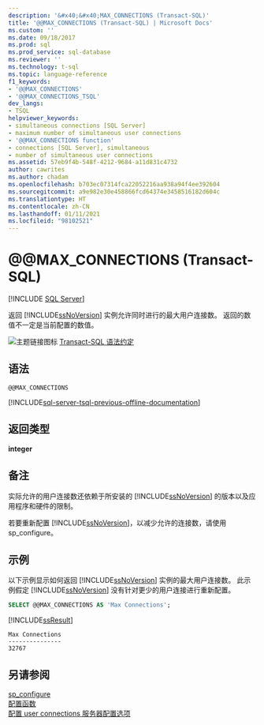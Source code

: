 ```yaml
---
description: '&#x40;&#x40;MAX_CONNECTIONS (Transact-SQL)'
title: '@@MAX_CONNECTIONS (Transact-SQL) | Microsoft Docs'
ms.custom: ''
ms.date: 09/18/2017
ms.prod: sql
ms.prod_service: sql-database
ms.reviewer: ''
ms.technology: t-sql
ms.topic: language-reference
f1_keywords:
- '@@MAX_CONNECTIONS'
- '@@MAX_CONNECTIONS_TSQL'
dev_langs:
- TSQL
helpviewer_keywords:
- simultaneous connections [SQL Server]
- maximum number of simultaneous user connections
- '@@MAX_CONNECTIONS function'
- connections [SQL Server], simultaneous
- number of simultaneous user connections
ms.assetid: 57eb9f4b-548f-4212-9684-a11d831c4732
author: cawrites
ms.author: chadam
ms.openlocfilehash: b703ec07314fca22052216aa938a94f4ee392604
ms.sourcegitcommit: a9e982e30e458866fcd64374e3458516182d604c
ms.translationtype: HT
ms.contentlocale: zh-CN
ms.lasthandoff: 01/11/2021
ms.locfileid: "98102521"
---
```

# <a name="x40x40max_connections-transact-sql"></a>&#x40;&#x40;MAX_CONNECTIONS (Transact-SQL)
[!INCLUDE [SQL Server](../../includes/applies-to-version/sqlserver.md)]

  返回 [!INCLUDE[ssNoVersion](../../includes/ssnoversion-md.md)] 实例允许同时进行的最大用户连接数。 返回的数值不一定是当前配置的数值。  
  
 ![主题链接图标](../../database-engine/configure-windows/media/topic-link.gif "“主题链接”图标") [Transact-SQL 语法约定](../../t-sql/language-elements/transact-sql-syntax-conventions-transact-sql.md)  
  
## <a name="syntax"></a>语法  
  
```syntaxsql  
@@MAX_CONNECTIONS  
```  
  
[!INCLUDE[sql-server-tsql-previous-offline-documentation](../../includes/sql-server-tsql-previous-offline-documentation.md)]

## <a name="return-types"></a>返回类型
 **integer**  
  
## <a name="remarks"></a>备注  
 实际允许的用户连接数还依赖于所安装的 [!INCLUDE[ssNoVersion](../../includes/ssnoversion-md.md)] 的版本以及应用程序和硬件的限制。  
  
 若要重新配置 [!INCLUDE[ssNoVersion](../../includes/ssnoversion-md.md)]，以减少允许的连接数，请使用 sp_configure。  
  
## <a name="examples"></a>示例  
 以下示例显示如何返回 [!INCLUDE[ssNoVersion](../../includes/ssnoversion-md.md)] 实例的最大用户连接数。 此示例假定 [!INCLUDE[ssNoVersion](../../includes/ssnoversion-md.md)] 没有针对更少的用户连接进行重新配置。  
  
```sql 
SELECT @@MAX_CONNECTIONS AS 'Max Connections';  
```  
  
 [!INCLUDE[ssResult](../../includes/ssresult-md.md)]  
  
```  
Max Connections  
---------------  
32767            
```  
  
## <a name="see-also"></a>另请参阅  
 [sp_configure](../../relational-databases/system-stored-procedures/sp-configure-transact-sql.md)   
 [配置函数](../../t-sql/functions/configuration-functions-transact-sql.md)   
 [配置 user connections 服务器配置选项](../../database-engine/configure-windows/configure-the-user-connections-server-configuration-option.md)  
  
  
